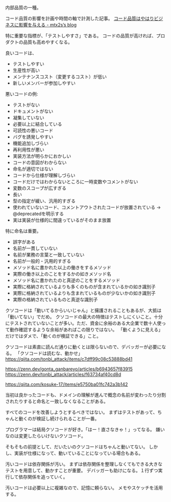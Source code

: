 内部品質の一種。

コード品質の影響を計画や時間の軸で計測した記事。
[コード品質はやはりビジネスに影響を与える - mtx2s’s blog](https://mtx2s.hatenablog.com/entry/2023/04/26/230917)

特に重要な指標が、「テストしやすさ」である。
コードの品質が高ければ、プロダクトの品質も高めやすくなる。

良いコードは、

- テストしやすい
- 生産性が高い
- メンテナンスコスト（変更するコスト）が低い
- 新しいメンバーが参加しやすい

悪いコードの例:

- テストがない
- ドキュメントがない
- 凝集していない
- 必要以上に結合している
- 可読性の悪いコード
- バグを誘発しやすい
- 機能追加しづらい
- 再利用性が悪い
- 実装方法が明らかにおかしい
- コードの意図がわからない
- 命名が適切ではない
- コードから仕様が理解しづらい
- コードだけではわからないところに一時変数やコメントがない
- 変数のスコープが広すぎる
- 長い
- 型の指定が緩い、汎用的すぎる
- 使われていないコード、コメントアウトされたコードが放置されている → @deprecatedを明示する
- 実は実装が仕様的に間違っているがそのまま放置

特に命名は重要。

- 誤字がある
- 名前が一貫していない
- 名前が業務の言葉と一致していない
- 名前が一般的・汎用的すぎる
- メソッド名に書かれた以上の働きをするメソッド
- 実際の働き以上のことをするかの如きメソッド名
- メソッド名に書かれたのと真逆のことをするメソッド
- 実際に格納されているよりも多くのものが含まれているかの如き識別子
- 実際に格納されているよりも含まれているものが少ないかの如き識別子
- 実際の格納されているものと真逆な識別子

クソコードは「動いてるからいいじゃん」と擁護されることもあるが、大抵は「動いてない」でだめ。
クソコードの最大の特徴はテストしにくいこと。十分にテストされていないことが多い。ただ、資金に余裕のある大企業で数十人使って動作確認するような余裕があればこの限りではない。
「動くように見える」だけではダメで、「動くのが検証できる」こと。

クソコードは素直に読んだ通りに動くとは限らないので、デバッガーが必要になる。
「クソコードは読むな、動かせ」
https://qiita.com/tonbi_attack/items/c7dff99c08c53888bd41

https://zenn.dev/gonta_ganbareyo/articles/b6943657f83915
https://zenn.dev/tonbi_attack/articles/f63734af40cd8d

https://qiita.com/kosuke-17/items/e5750ba01fc742a3b142

当初は良かったコードも、ドメインの理解が進んで概念の名前が変わったり分割されたりすると命名と一致しなくなることがある。

すべてのコードを改善しようとするべきではない。
まずはテストがあって、ちゃんと動くのが検証し続けられることが一番。

プログラマーは結局クソコードが好き。「はー！直さなきゃ！」ってなる。
嫌いなのは変更したらいけないクソコード。

そもそもの前提として、だいたいのクソコードはちゃんと動いてない。
しかし、実装が仕様になって、動いていることになっている場合もある。

汚いコードは依存関係が汚い。
まずは依存関係を整理しなくてもできる大きなテストを用意して、動かすことが重要。
デバッガーも助けになる。１行ずつ実行して依存関係を追っていく。

汚いコードは必要以上に複雑なので、記憶に頼らない。
メモやスケッチを活用する。
